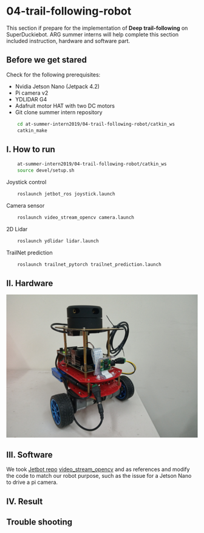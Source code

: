 # 04-trail-following-robot
This section if prepare for the implementation of **Deep trail-following** on SuperDuckiebot.
ARG summer interns will help complete this section included instruction, hardware and software part.

## Before we get stared
Check for the following prerequisites:
- Nvidia Jetson Nano (Jetpack 4.2)
- Pi camera v2
- YDLIDAR G4
- Adafruit motor HAT with two DC motors
- Git clone summer intern repository

```bash
    cd at-summer-intern2019/04-trail-following-robot/catkin_ws
    catkin_make
```

## I. How to run
```bash
    at-summer-intern2019/04-trail-following-robot/catkin_ws
    source devel/setup.sh
```

Joystick control
```bash
    roslaunch jetbot_ros joystick.launch
```
Camera sensor
```bash
    roslaunch video_stream_opencv camera.launch
```
2D Lidar
```bash
    roslaunch ydlidar lidar.launch
```
TrailNet prediction
```bash
    roslaunch trailnet_pytorch trailnet_prediction.launch
```

## II. Hardware
<img src="./figures/hardware_v1.jpg" alt="trail-following-robot" width=512 />


## III. Software
We took [Jetbot repo](https://github.com/dusty-nv/jetbot_ros) [video_stream_opencv](http://wiki.ros.org/video_stream_opencv) and as references and modify the code to match our robot purpose, such as the issue for a Jetson Nano to drive a pi camera.

## IV. Result


## Trouble shooting
